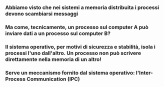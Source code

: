 ### Abbiamo visto che nei sistemi a memoria distribuita i processi devono <Alert strong>scambiarsi messaggi</Alert>

### Ma come, tecnicamente, un processo sul computer A può inviare dati a un processo sul computer B?

<WarningBlock v-click class="my-4">

### Il sistema operativo, per motivi di <Alert>sicurezza e stabilità</Alert>, isola i processi l'uno dall'altro. Un processo non può scrivere direttamente nella memoria di un altro!

</WarningBlock>

<v-click>

### Serve un meccanismo fornito dal sistema operativo: l'<Alert strong>Inter-Process Communication (IPC)</Alert>

</v-click>
